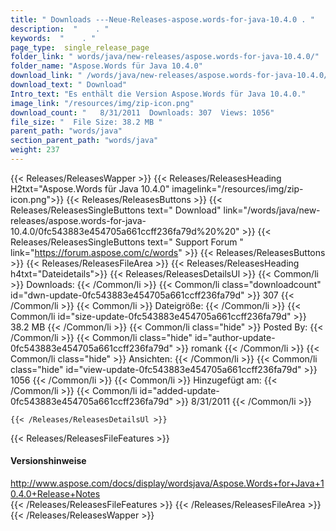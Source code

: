 ```yaml
---
title: " Downloads ---Neue-Releases-aspose.words-for-java-10.4.0 . "
description:  "    . " 
keywords:  "    . " 
page_type:  single_release_page
folder_link: " words/java/new-releases/aspose.words-for-java-10.4.0/"
folder_name: "Aspose.Words für Java 10.4.0"
download_link: " /words/java/new-releases/aspose.words-for-java-10.4.0/0fc543883e454705a661ccff236fa79d"
download_text: " Download"
Intro_text: "Es enthält die Version Aspose.Words für Java 10.4.0."
image_link: "/resources/img/zip-icon.png"
download_count: "   8/31/2011  Downloads: 307  Views: 1056"
file_size: "  File Size: 38.2 MB "
parent_path: "words/java"
section_parent_path: "words/java"
weight: 237
---
```


{{< Releases/ReleasesWapper >}}
  {{< Releases/ReleasesHeading H2txt="Aspose.Words für Java 10.4.0" imagelink="/resources/img/zip-icon.png">}}
  {{< Releases/ReleasesButtons >}}
    {{< Releases/ReleasesSingleButtons text=" Download" link="/words/java/new-releases/aspose.words-for-java-10.4.0/0fc543883e454705a661ccff236fa79d%20%20" >}}
    {{< Releases/ReleasesSingleButtons text=" Support Forum " link="https://forum.aspose.com/c/words" >}}
  {{< Releases/ReleasesButtons >}}
  {{< Releases/ReleasesFileArea >}}
    {{< Releases/ReleasesHeading h4txt="Dateidetails">}}
    {{< Releases/ReleasesDetailsUl >}}
            {{< Common/li >}} Downloads: {{< /Common/li >}}
      {{< Common/li class="downloadcount" id="dwn-update-0fc543883e454705a661ccff236fa79d" >}} 307 {{< /Common/li >}}
      {{< Common/li >}} Dateigröße: {{< /Common/li >}}
      {{< Common/li id="size-update-0fc543883e454705a661ccff236fa79d" >}} 38.2 MB {{< /Common/li >}} 
      {{< Common/li  class="hide" >}} Posted By: {{< /Common/li >}} 
      {{< Common/li class="hide" id="author-update-0fc543883e454705a661ccff236fa79d" >}} romank {{< /Common/li >}}
      {{< Common/li class="hide" >}} Ansichten: {{< /Common/li >}}
      {{< Common/li class="hide" id="view-update-0fc543883e454705a661ccff236fa79d" >}} 1056 {{< /Common/li >}}
      {{< Common/li >}} Hinzugefügt am: {{< /Common/li >}}
      {{< Common/li id="added-update-0fc543883e454705a661ccff236fa79d" >}} 8/31/2011 {{< /Common/li >}} 

    {{< /Releases/ReleasesDetailsUl >}}

  {{< Releases/ReleasesFileFeatures >}}
      <h4>Versionshinweise</h4><div> <a href="http://www.aspose.com/docs/display/wordsjava/Aspose.Words+for+Java+10.4.0+Release+Notes">http://www.aspose.com/docs/display/wordsjava/Aspose.Words+for+Java+10.4.0+Release+Notes</a></div>
  {{< /Releases/ReleasesFileFeatures >}}
 {{< /Releases/ReleasesFileArea >}}
{{< /Releases/ReleasesWapper >}}



